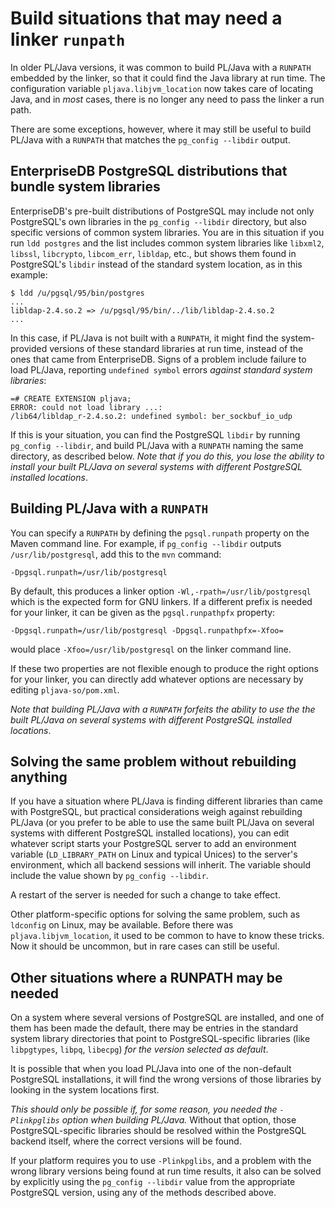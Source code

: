 # Build situations that may need a linker `runpath`

In older PL/Java versions, it was common to build PL/Java with a `RUNPATH`
embedded by the linker, so that it could find the Java library at run time.
The configuration variable `pljava.libjvm_location` now takes care of locating
Java, and in *most* cases, there is no longer any need to pass the linker
a run path.

There are some exceptions, however, where it may still be useful to build
PL/Java with a `RUNPATH` that matches the `pg_config --libdir` output.

## EnterpriseDB PostgreSQL distributions that bundle system libraries

EnterpriseDB's pre-built distributions of PostgreSQL may include not only
PostgreSQL's own libraries in the `pg_config --libdir` directory, but also
specific versions of common system libraries. You are in this situation if
you run `ldd postgres` and the list includes common system libraries like
`libxml2`, `libssl`, `libcrypto`, `libcom_err`, `libldap`, etc., but shows
them found in PostgreSQL's `libdir` instead of the standard system location,
as in this example:

    $ ldd /u/pgsql/95/bin/postgres
    ...
    libldap-2.4.so.2 => /u/pgsql/95/bin/../lib/libldap-2.4.so.2
    ...

In this case, if PL/Java is not built with a `RUNPATH`, it might
find the system-provided versions of these standard libraries at run time,
instead of the ones that came from EnterpriseDB. Signs of a problem include
failure to load PL/Java, reporting `undefined symbol` errors
*against standard system libraries*:

    =# CREATE EXTENSION pljava;
    ERROR: could not load library ...:
    /lib64/libldap_r-2.4.so.2: undefined symbol: ber_sockbuf_io_udp

If this is your situation, you can find the PostgreSQL `libdir` by running
`pg_config --libdir`, and build PL/Java with a `RUNPATH` naming the same
directory, as described below. *Note that if you do this, you lose the ability
to install your built PL/Java on several systems with different PostgreSQL
installed locations*.

## Building PL/Java with a `RUNPATH`

You can specify a `RUNPATH` by defining the `pgsql.runpath` property on the
Maven command line. For example, if `pg_config --libdir` outputs
`/usr/lib/postgresql`, add this to the `mvn` command:

    -Dpgsql.runpath=/usr/lib/postgresql

By default, this produces a linker option `-Wl,-rpath=/usr/lib/postgresql`
which is the expected form for GNU linkers. If a different prefix is needed
for your linker, it can be given as the `pgsql.runpathpfx` property:

    -Dpgsql.runpath=/usr/lib/postgresql -Dpgsql.runpathpfx=-Xfoo=

would place `-Xfoo=/usr/lib/postgresql` on the linker command line.

If these two properties are not flexible enough to produce the right options
for your linker, you can directly add whatever options are necessary by
editing `pljava-so/pom.xml`.

*Note that building PL/Java with a `RUNPATH` forfeits the ability to use the
the built PL/Java on several systems with different PostgreSQL installed
locations*.

## Solving the same problem without rebuilding anything

If you have a situation where PL/Java is finding different libraries than
came with PostgreSQL, but practical considerations weigh against rebuilding
PL/Java (or you prefer to be able to use the same built PL/Java on several
systems with different PostgreSQL installed locations), you can edit whatever
script starts your PostgreSQL server to add an environment variable
(`LD_LIBRARY_PATH` on Linux and typical Unices) to the server's environment,
which all backend sessions will inherit. The variable should include the
value shown by `pg_config --libdir`.

A restart of the server is needed for such a change to take effect.

Other platform-specific options for solving the same problem, such as
`ldconfig` on Linux, may be available. Before there was
`pljava.libjvm_location`, it used to be common to have to know these tricks.
Now it should be uncommon, but in rare cases can still be useful.

## Other situations where a RUNPATH may be needed

On a system where several versions of PostgreSQL are installed, and one of
them has been made the default, there may be entries in the standard system
library directories that point to PostgreSQL-specific libraries (like
`libpgtypes`, `libpq`, `libecpg`) *for the version selected as default*.

It is possible that when you load PL/Java into one of the non-default
PostgreSQL installations, it will find the wrong versions of those libraries
by looking in the system locations first.

*This should only be possible if, for some reason, you needed the
`-Plinkpglibs` option when building PL/Java.* Without that option, those
PostgreSQL-specific libraries should be resolved within the PostgreSQL
backend itself, where the correct versions will be found.

If your platform requires you to use `-Plinkpglibs`, and a problem with the
wrong library versions being found at run time results, it also can be solved
by explicitly using the `pg_config --libdir` value from the appropriate
PostgreSQL version, using any of the methods described above.
